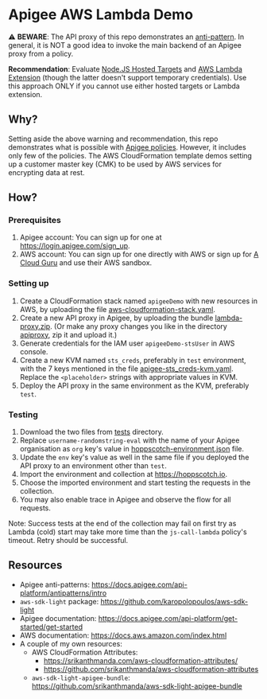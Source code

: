 # Apigee AWS Lambda Demo

⚠️ **BEWARE**: The API proxy of this repo demonstrates an [anti-pattern](https://docs.apigee.com/api-platform/antipatterns/service-callout-no-target). In general, it is NOT a good idea to invoke the main backend of an Apigee proxy from a policy.

__Recommendation__: Evaluate [Node.JS Hosted Targets](https://docs.apigee.com/api-platform/hosted-targets/hosted-targets-overview) and [AWS Lambda Extension](https://docs.apigee.com/api-platform/reference/extensions/aws-lambda/aws-lambda-extension-100) (though the latter doesn't support temporary credentials). Use this approach ONLY if you cannot use either hosted targets or Lambda extension.

## Why?
Setting aside the above warning and recommendation, this repo demonstrates what is possible with [Apigee policies](https://docs.apigee.com/api-platform/reference/policies/reference-overview-policy). However, it includes only few of the policies. The AWS CloudFormation template demos setting up a customer master key (CMK) to be used by AWS services for encrypting data at rest.

## How?
### Prerequisites
1. Apigee account: You can sign up for one at https://login.apigee.com/sign_up.
2. AWS account: You can sign up for one directly with AWS or sign up for [A Cloud Guru](https://acloudguru.com/) and use their AWS sandbox.

### Setting up
1. Create a CloudFormation stack named `apigeeDemo` with new resources in AWS, by uploading the file [aws-cloudformation-stack.yaml](aws-cloudformation-stack.yaml).
2. Create a new API proxy in Apigee, by uploading the bundle [lambda-proxy.zip](build/lambda-proxy.zip). (Or make any proxy changes you like in the directory [apiproxy](apiproxy/), zip it and upload it.)
3. Generate credentials for the IAM user `apigeeDemo-stsUser` in AWS console.
4. Create a new KVM named `sts_creds`, preferably in `test` environment, with the 7 keys mentioned in the file [apigee-sts_creds-kvm.yaml](apigee-sts_creds-kvm.yaml). Replace the `<placeholder>` strings with appropriate values in KVM.
5. Deploy the API proxy in the same environment as the KVM, preferably `test`.    

### Testing
1. Download the two files from [tests](tests/) directory.
2. Replace `username-randomstring-eval` with the name of your Apigee organisation as `org` key's value in [hoppscotch-environment.json](tests/hoppscotch-environment.json) file.
3. Update the `env` key's value as well in the same file if you deployed the API proxy to an environment other than `test`.
4. Import the environment and collection at https://hoppscotch.io.
5. Choose the imported environment and start testing the requests in the collection.
6. You may also enable trace in Apigee and observe the flow for all requests.

Note: Success tests at the end of the collection may fail on first try as Lambda (cold) start may take more time than the `js-call-lambda` policy's timeout. Retry should be successful.

## Resources
+ Apigee anti-patterns: https://docs.apigee.com/api-platform/antipatterns/intro
+ `aws-sdk-light` package: https://github.com/karopolopoulos/aws-sdk-light
+ Apigee documentation: https://docs.apigee.com/api-platform/get-started/get-started
+ AWS documentation: https://docs.aws.amazon.com/index.html
+ A couple of my own resources:
	+ AWS CloudFormation Attributes:
		+ https://srikanthmanda.com/aws-cloudformation-attributes/
		+ https://github.com/srikanthmanda/aws-cloudformation-attributes
	+ `aws-sdk-light-apigee-bundle`:  https://github.com/srikanthmanda/aws-sdk-light-apigee-bundle
